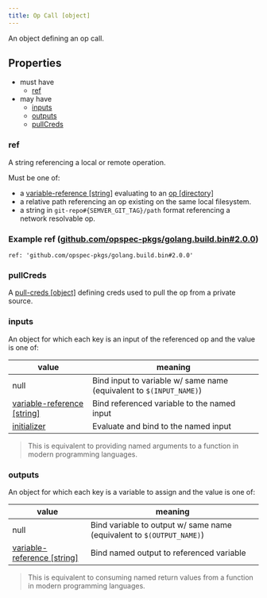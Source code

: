 ```yaml
---
title: Op Call [object]
---
```


An object defining an op call.

## Properties
- must have
  - [ref](#ref)
- may have
  - [inputs](#inputs)
  - [outputs](#outputs)
  - [pullCreds](#pullcreds)

### ref
A string referencing a local or remote operation.

Must be one of:
- a [variable-reference [string]](../variable-reference.md) evaluating to an [op [directory]](../../index.md)
- a relative path referencing an op existing on the same local filesystem.
- a string in `git-repo#{SEMVER_GIT_TAG}/path` format referencing a network resolvable op.

### Example ref ([github.com/opspec-pkgs/golang.build.bin#2.0.0](https://github.com/opspec-pkgs/golang.build.bin))
`ref: 'github.com/opspec-pkgs/golang.build.bin#2.0.0'`

### pullCreds
A [pull-creds [object]](pull-creds.md) defining creds used to pull the op from a private source.

### inputs
An object for which each key is an input of the referenced op and the value is one of:

|value|meaning|
|--|--|
|null|Bind input to variable w/ same name (equivalent to `$(INPUT_NAME)`)|
|[variable-reference [string]](../variable-reference.md)|Bind referenced variable to the named input|
|[initializer](../initializer.md)|Evaluate and bind to the named input|

> This is equivalent to providing named arguments to a function in modern programming languages.

### outputs
An object for which each key is a variable to assign and the value is one of:

|value|meaning|
|--|--|
|null|Bind variable to output w/ same name (equivalent to `$(OUTPUT_NAME)`)|
|[variable-reference [string]](../variable-reference.md)|Bind named output to referenced variable|

> This is equivalent to consuming named return values from a function in modern programming languages.